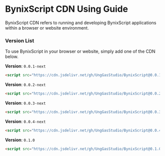 # BynixScript CDN Using Guide
BynixScript CDN refers to running and developing BynixScript applications within a browser or website environment.

### Version List
To use BynixScript in your browser or website, simply add one of the CDN below.

**Version**: `0.0.1-next`
```html
<script src="https://cdn.jsdelivr.net/gh/UngGasStudio/BynixScript@0.0.1/lib/index.js"></script>
```
**Version**: `0.0.2-next`
```html
<script src="https://cdn.jsdelivr.net/gh/UngGasStudio/BynixScript@0.0.2/lib/index.js"></script>
```
**Version**: `0.0.3-next`
```html
<script src="https://cdn.jsdelivr.net/gh/UngGasStudio/BynixScript@0.0.3/lib/index.js"></script>
```
**Version**: `0.0.4-next`
```html
<script src="https://cdn.jsdelivr.net/gh/UngGasStudio/BynixScript@0.0.4/lib/index.js"></script>
```
**Version**: `0.1.0`
```html
<script src="https://cdn.jsdelivr.net/gh/UngGasStudio/BynixScript@0.1.0/lib/index.js"></script>
```
